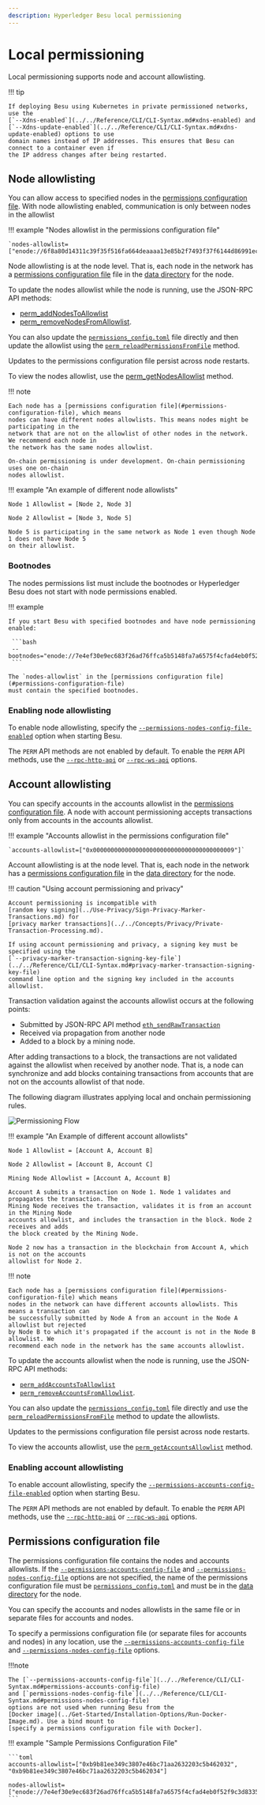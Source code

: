 ```yaml
---
description: Hyperledger Besu local permissioning
---
```


# Local permissioning

Local permissioning supports node and account allowlisting.

!!! tip

    If deploying Besu using Kubernetes in private permissioned networks, use the
    [`--Xdns-enabled`](../../Reference/CLI/CLI-Syntax.md#xdns-enabled) and
    [`--Xdns-update-enabled`](../../Reference/CLI/CLI-Syntax.md#xdns-update-enabled) options to use
    domain names instead of IP addresses. This ensures that Besu can connect to a container even if
    the IP address changes after being restarted.

## Node allowlisting

You can allow access to specified nodes in the
[permissions configuration file](#permissions-configuration-file). With node allowlisting
enabled, communication is only between nodes in the allowlist

!!! example "Nodes allowlist in the permissions configuration file"

    `nodes-allowlist=["enode://6f8a80d14311c39f35f516fa664deaaaa13e85b2f7493f37f6144d86991ec012937307647bd3b9a82abe2974e1407241d54947bbb39763a4cac9f77166ad92a0@192.168.0.9:4567","enode://6f8a80d14311c39f35f516fa664deaaaa13e85b2f7493f37f6144d86991ec012937307647bd3b9a82abe2974e1407241d54947bbb39763a4cac9f77166ad92a0@192.169.0.9:4568"]`

Node allowlisting is at the node level. That is, each node in the network has a
[permissions configuration file](#permissions-configuration-file) file in the
[data directory](../../Reference/CLI/CLI-Syntax.md#data-path) for the node.

To update the nodes allowlist while the node is running, use the JSON-RPC API methods:

* [perm_addNodesToAllowlist](../../Reference/API-Methods.md#perm_addnodestoallowlist)
* [perm_removeNodesFromAllowlist](../../Reference/API-Methods.md#perm_removenodesfromallowlist).

You can also update the [`permissions_config.toml`](#permissions-configuration-file) file directly
and then update the allowlist using the
[`perm_reloadPermissionsFromFile`](../../Reference/API-Methods.md#perm_reloadpermissionsfromfile)
method.

Updates to the permissions configuration file persist across node restarts.

To view the nodes allowlist, use the
[perm_getNodesAllowlist](../../Reference/API-Methods.md#perm_getnodesallowlist) method.

!!! note

    Each node has a [permissions configuration file](#permissions-configuration-file), which means
    nodes can have different nodes allowlists. This means nodes might be participating in the
    network that are not on the allowlist of other nodes in the network. We recommend each node in
    the network has the same nodes allowlist.

    On-chain permissioning is under development. On-chain permissioning uses one on-chain
    nodes allowlist.

!!! example "An example of different node allowlists"

    Node 1 Allowlist = [Node 2, Node 3]

    Node 2 Allowlist = [Node 3, Node 5]

    Node 5 is participating in the same network as Node 1 even though Node 1 does not have Node 5
    on their allowlist.

### Bootnodes

The nodes permissions list must include the bootnodes or Hyperledger Besu does not start with
node permissions enabled.

!!! example

    If you start Besu with specified bootnodes and have node permissioning enabled:

     ```bash
     --bootnodes="enode://7e4ef30e9ec683f26ad76ffca5b5148fa7a6575f4cfad4eb0f52f9c3d8335f4a9b6f9e66fcc73ef95ed7a2a52784d4f372e7750ac8ae0b544309a5b391a23dd7@127.0.0.1:30303","enode://2feb33b3c6c4a8f77d84a5ce44954e83e5f163e7a65f7f7a7fec499ceb0ddd76a46ef635408c513d64c076470eac86b7f2c8ae4fcd112cb28ce82c0d64ec2c94@127.0.0.1:30304","enode://7b61d5ee4b44335873e6912cb5dd3e3877c860ba21417c9b9ef1f7e500a82213737d4b269046d0669fb2299a234ca03443f25fe5f706b693b3669e5c92478ade@127.0.0.1:30305"
     ```

    The `nodes-allowlist` in the [permissions configuration file](#permissions-configuration-file)
    must contain the specified bootnodes.

### Enabling node allowlisting

To enable node allowlisting, specify the
[`--permissions-nodes-config-file-enabled`](../../Reference/CLI/CLI-Syntax.md#permissions-nodes-config-file-enabled)
option when starting Besu.

The `PERM` API methods are not enabled by default. To enable the `PERM` API methods, use the
[`--rpc-http-api`](../../Reference/CLI/CLI-Syntax.md#rpc-http-api) or
[`--rpc-ws-api`](../../Reference/CLI/CLI-Syntax.md#rpc-ws-api) options.

## Account allowlisting

You can specify accounts in the accounts allowlist in the
[permissions configuration file](#permissions-configuration-file). A node with account
permissioning accepts transactions only from accounts in the accounts allowlist.

!!! example "Accounts allowlist in the permissions configuration file"

    `accounts-allowlist=["0x0000000000000000000000000000000000000009"]`

Account allowlisting is at the node level. That is, each node in the network has a
[permissions configuration file](#permissions-configuration-file) in the
[data directory](../../Reference/CLI/CLI-Syntax.md#data-path) for the node.

!!! caution "Using account permissioning and privacy"

    Account permissioning is incompatible with
    [random key signing](../Use-Privacy/Sign-Privacy-Marker-Transactions.md) for
    [privacy marker transactions](../../Concepts/Privacy/Private-Transaction-Processing.md).

    If using account permissioning and privacy, a signing key must be specified using the
    [`--privacy-marker-transaction-signing-key-file`](../../Reference/CLI/CLI-Syntax.md#privacy-marker-transaction-signing-key-file)
    command line option and the signing key included in the accounts allowlist.

Transaction validation against the accounts allowlist occurs at the following points:

* Submitted by JSON-RPC API method
  [`eth_sendRawTransaction`](../../Reference/API-Methods.md#eth_sendrawtransaction)
* Received via propagation from another node
* Added to a block by a mining node.

After adding transactions to a block, the transactions are not validated against the allowlist
when received by another node. That is, a node can synchronize and add blocks containing
transactions from accounts that are not on the accounts allowlist of that node.

The following diagram illustrates applying local and onchain permissioning rules.

![Permissioning Flow](../../images/PermissioningFlow.png)

!!! example "An Example of different account allowlists"

    Node 1 Allowlist = [Account A, Account B]

    Node 2 Allowlist = [Account B, Account C]

    Mining Node Allowlist = [Account A, Account B]

    Account A submits a transaction on Node 1. Node 1 validates and propagates the transaction. The
    Mining Node receives the transaction, validates it is from an account in the Mining Node
    accounts allowlist, and includes the transaction in the block. Node 2 receives and adds
    the block created by the Mining Node.

    Node 2 now has a transaction in the blockchain from Account A, which is not on the accounts
    allowlist for Node 2.

!!! note

    Each node has a [permissions configuration file](#permissions-configuration-file) which means
    nodes in the network can have different accounts allowlists. This means a transaction can
    be successfully submitted by Node A from an account in the Node A allowlist but rejected
    by Node B to which it's propagated if the account is not in the Node B allowlist. We
    recommend each node in the network has the same accounts allowlist.

To update the accounts allowlist when the node is running, use the JSON-RPC API methods:

* [`perm_addAccountsToAllowlist`](../../Reference/API-Methods.md#perm_addaccountstoallowlist)
* [`perm_removeAccountsFromAllowlist`](../../Reference/API-Methods.md#perm_removeaccountsfromallowlist).

You can also update the [`permissions_config.toml`](#permissions-configuration-file) file directly
and use the
[`perm_reloadPermissionsFromFile`](../../Reference/API-Methods.md#perm_reloadpermissionsfromfile)
method to update the allowlists.

Updates to the permissions configuration file persist across node restarts.

To view the accounts allowlist, use the
[`perm_getAccountsAllowlist`](../../Reference/API-Methods.md#perm_getaccountsallowlist) method.

### Enabling account allowlisting

To enable account allowlisting, specify the
[`--permissions-accounts-config-file-enabled`](../../Reference/CLI/CLI-Syntax.md#permissions-accounts-config-file-enabled)
option when starting Besu.

The `PERM` API methods are not enabled by default. To enable the `PERM` API methods, use the
[`--rpc-http-api`](../../Reference/CLI/CLI-Syntax.md#rpc-http-api) or
[`--rpc-ws-api`](../../Reference/CLI/CLI-Syntax.md#rpc-ws-api) options.

## Permissions configuration file

The permissions configuration file contains the nodes and accounts allowlists. If the
[`--permissions-accounts-config-file`](../../Reference/CLI/CLI-Syntax.md#permissions-accounts-config-file)
and [`--permissions-nodes-config-file`](../../Reference/CLI/CLI-Syntax.md#permissions-nodes-config-file)
options are not specified, the name of the permissions configuration file must be
[`permissions_config.toml`](#permissions-configuration-file) and must be in the
[data directory](../../Reference/CLI/CLI-Syntax.md#data-path) for the node.

You can specify the accounts and nodes allowlists in the same file or in separate files for
accounts and nodes.

To specify a permissions configuration file (or separate files for accounts and nodes) in any
location, use the
[`--permissions-accounts-config-file`](../../Reference/CLI/CLI-Syntax.md#permissions-accounts-config-file)
and
[`--permissions-nodes-config-file`](../../Reference/CLI/CLI-Syntax.md#permissions-nodes-config-file)
options.

!!!note

    The [`--permissions-accounts-config-file`](../../Reference/CLI/CLI-Syntax.md#permissions-accounts-config-file)
    and [`permissions-nodes-config-file`](../../Reference/CLI/CLI-Syntax.md#permissions-nodes-config-file)
    options are not used when running Besu from the
    [Docker image](../Get-Started/Installation-Options/Run-Docker-Image.md). Use a bind mount to
    [specify a permissions configuration file with Docker].

!!! example "Sample Permissions Configuration File"

    ```toml
    accounts-allowlist=["0xb9b81ee349c3807e46bc71aa2632203c5b462032", "0xb9b81ee349c3807e46bc71aa2632203c5b462034"]

    nodes-allowlist=["enode://7e4ef30e9ec683f26ad76ffca5b5148fa7a6575f4cfad4eb0f52f9c3d8335f4a9b6f9e66fcc73ef95ed7a2a52784d4f372e7750ac8ae0b544309a5b391a23dd7@127.0.0.1:30303","enode://2feb33b3c6c4a8f77d84a5ce44954e83e5f163e7a65f7f7a7fec499ceb0ddd76a46ef635408c513d64c076470eac86b7f2c8ae4fcd112cb28ce82c0d64ec2c94@127.0.0.1:30304","enode://7b61d5ee4b44335873e6912cb5dd3e3877c860ba21417c9b9ef1f7e500a82213737d4b269046d0669fb2299a234ca03443f25fe5f706b693b3669e5c92478ade@127.0.0.1:30305"]
    ```

<!-- Links -->
[specify a permissions configuration file with Docker]: ../Get-Started/Installation-Options/Run-Docker-Image.md#permissions-configuration-file
